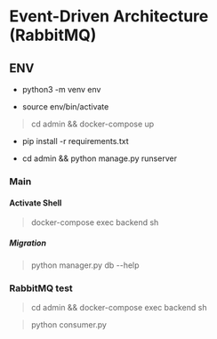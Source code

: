 # Event-Driven Architecture (RabbitMQ)


## ENV
- python3 -m venv env

- source env/bin/activate

> cd admin && docker-compose up 

- pip install -r requirements.txt

- cd admin && python manage.py runserver


### Main

#### Activate Shell

> docker-compose exec backend sh

##### Migration
> python manager.py db --help


### RabbitMQ test

> cd admin && docker-compose exec backend sh

> python consumer.py